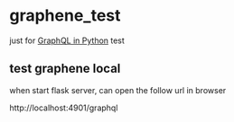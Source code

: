 # graphene_test
just for [GraphQL in Python](https://graphene-python.org/) test

## test graphene local
when start flask server, can open the follow url in browser

http://localhost:4901/graphql
